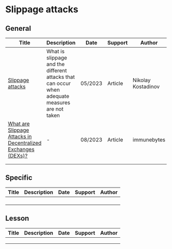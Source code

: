 # Slippage attacks

## General

| Title                                                        | Description                                                  | Date    | Support | Author             |
| ------------------------------------------------------------ | ------------------------------------------------------------ | ------- | ------- | ------------------ |
| [Slippage attacks](https://github.com/contractcops/auditingroadmap/blob/main/Common%20Attack%20Vectors/DeFi%20attack%20vectors/Slippage%20attacks.md) | What is slippage and the different attacks that can occur when adequate measures are not taken | 05/2023 | Article | Nikolay Kostadinov |
| [What are Slippage Attacks in Decentralized Exchanges (DEXs)?](https://www.immunebytes.com/blog/what-are-slippage-attacks-in-decentralized-exchanges-dexs/) | -                                                            | 08/2023 | Article | immunebytes        |
|                                                              |                                                              |         |         |                    |
|                                                              |                                                              |         |         |                    |

## Specific

| Title | Description | Date | Support | Author |
| ----- | ----------- | ---- | ------- | ------ |
|       |             |      |         |        |
|       |             |      |         |        |
|       |             |      |         |        |
|       |             |      |         |        |


## Lesson

| Title | Description | Date | Support | Author |
| ----- | ----------- | ---- | ------- | ------ |
|       |             |      |         |        |
|       |             |      |         |        |
|       |             |      |         |        |
